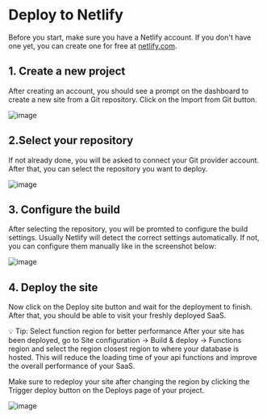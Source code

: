 # Deploy to Netlify

Before you start, make sure you have a Netlify account. If you don't have one yet, you can create one for free at [netlify.com](https://netlify.com/).

## 1. Create a new project
   
After creating an account, you should see a prompt on the dashboard to create a new site from a Git repository. Click on the Import from Git button.

![image](https://github.com/astrowp/docs/assets/170225022/4229c64c-e29d-4bc5-9ac3-d2448de27efc)

## 2.Select your repository

If not already done, you will be asked to connect your Git provider account. After that, you can select the repository you want to deploy.

![image](https://github.com/astrowp/docs/assets/170225022/728f6825-7ec0-4238-a61e-37f15aefc5fc)

## 3. Configure the build

After selecting the repository, you will be promted to configure the build settings. Usually Netlify will detect the correct settings automatically. If not, you can configure them manually like in the screenshot below:

![image](https://github.com/astrowp/docs/assets/170225022/80c76c30-fabb-4467-a940-0186f3a2a589)

## 4. Deploy the site

Now click on the Deploy site button and wait for the deployment to finish. After that, you should be able to visit your freshly deployed SaaS.

💡 Tip: Select function region for better performance
After your site has been deployed, go to Site configuration -> Build & deploy -> Functions region and select the region closest region to where your database is hosted. This will reduce the loading time of your api functions and improve the overall performance of your SaaS.

Make sure to redeploy your site after changing the region by clicking the Trigger deploy button on the Deploys page of your project.

![image](https://github.com/astrowp/docs/assets/170225022/bc9fcb39-1f4c-41a7-acc9-9014aa9c5633)
